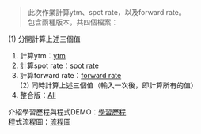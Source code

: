>此次作業計算ytm、spot rate，以及forward rate。<br>
包含兩種版本，共四個檔案：<br>

(1) 分開計算上述三個值<br>
1. 計算ytm：[ytm](https://github.com/KatherineChu/Financial-Engineering/blob/master/HW2/ytm.py) <br>
2. 計算spot rate：[spot rate](https://github.com/KatherineChu/Financial-Engineering/blob/master/HW2/Spot_Rate.py) <br>
3. 計算forward rate：[forward rate](https://github.com/KatherineChu/Financial-Engineering/blob/master/HW2/forward_rate.py) <br>
(2) 同時計算上述三個值（輸入一次後，即計算所有的值）<br>
1. 整合版：[All](https://github.com/KatherineChu/Financial-Engineering/blob/master/HW2/financial_engineering_hw2.py) <br>
    
介紹學習歷程與程式DEMO：[學習歷程](https://github.com/KatherineChu/Financial-Engineering/blob/master/HW2/%E5%AD%B8%E7%BF%92%E6%AD%B7%E7%A8%8B%E8%88%87%E7%A8%8B%E5%BC%8FDEMO.pdf) <br>
程式流程圖：[流程圖](https://github.com/KatherineChu/Financial-Engineering/blob/master/HW2/%E6%B5%81%E7%A8%8B%E5%9C%96.pdf)
